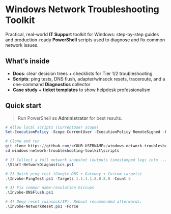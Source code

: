 # Windows Network Troubleshooting Toolkit

Practical, real-world **IT Support** toolkit for Windows: step-by-step guides and production-ready **PowerShell** scripts used to diagnose and fix common network issues.

## What’s inside
- **Docs**: clear decision trees + checklists for Tier 1/2 troubleshooting
- **Scripts**: ping tests, DNS flush, adapter/winsock resets, traceroute, and a one-command **Diagnostics** collector
- **Case study** + **ticket templates** to show helpdesk professionalism

## Quick start
> Run PowerShell as **Administrator** for best results.

```powershell
# Allow local scripts (CurrentUser scope)
Set-ExecutionPolicy -Scope CurrentUser -ExecutionPolicy RemoteSigned -Force

# Clone and run
git clone https://github.com/<YOUR-USERNAME>/windows-network-troubleshooting-toolkit.git
cd windows-network-troubleshooting-toolkit\scripts

# 1) Collect a full network snapshot (outputs timestamped logs into ../.logs)
.\Start-NetworkDiagnostics.ps1

# 2) Quick ping test (Google DNS + Gateway + Custom targets)
.\Invoke-PingTest.ps1 -Targets 1.1.1.1,8.8.8.8 -Count 5

# 3) Fix common name-resolution hiccups
.\Invoke-DNSFlush.ps1

# 4) Deep reset (winsock/IP). Reboot recommended afterwards.
.\Invoke-NetworkReset.ps1 -Force

